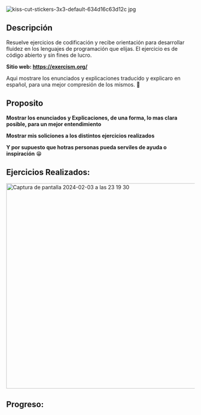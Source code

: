 
![kiss-cut-stickers-3x3-default-634d16c63d12c jpg](https://github.com/lordzzz777/exercism/assets/114311106/33f5c07a-a7bb-4c85-8eb0-05dbfdc21aee)


## Descripción 


Resuelve ejercicios de codificación y recibe orientación para desarrollar fluidez en los lenguajes de programación que elijas. El ejercicio es de código abierto y sin fines de lucro.

 **Sitio web: https://exercism.org/**
 
Aqui mostrare los enunciados y explicaciones traducido y explicaro en español, para una mejor compresión de los mismos. 🤔
  
## Proposito

**Mostrar los enunciados y Explicaciones, de una forma, lo mas clara posible, para un mejor entendimiento**

**Mostrar mis soliciones a los distintos ejercicios realizados**

**Y por supuesto que hotras personas pueda serviles de ayuda o inspiración** 😁


## Ejercicios Realizados:

<img width="550" alt="Captura de pantalla 2024-02-03 a las 23 19 30" src="https://github.com/lordzzz777/exercism/assets/114311106/3ab34528-d328-406b-89f5-9444ef8cdd6c">

## Progreso:

